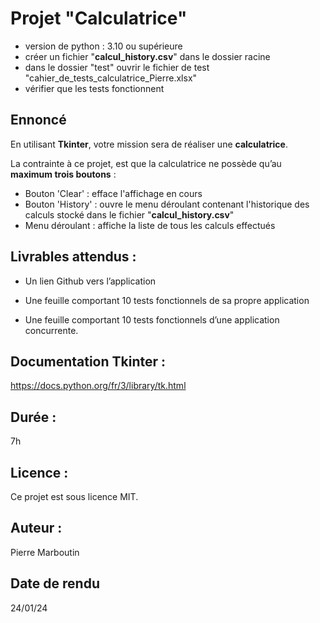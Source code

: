 # Projet "**Calculatrice**"
- version de python : 3.10 ou supérieure
- créer un fichier "**calcul_history.csv**" dans le dossier racine
- dans le dossier "test" ouvrir le fichier de test "cahier_de_tests_calculatrice_Pierre.xlsx"
- vérifier que les tests fonctionnent


## Ennoncé
En utilisant **Tkinter**, votre mission sera de réaliser une **calculatrice**.

La contrainte à ce projet, est que la calculatrice ne possède qu’au **maximum trois boutons** :
- Bouton 'Clear' : efface l'affichage en cours
- Bouton 'History' : ouvre le menu déroulant contenant l'historique des calculs stocké dans le fichier 
"**calcul_history.csv**"
- Menu déroulant : affiche la liste de tous les calculs effectués

## Livrables attendus :

- Un lien Github vers l’application

- Une feuille comportant 10 tests fonctionnels de sa propre application

- Une feuille comportant 10 tests fonctionnels d’une application concurrente.

## Documentation Tkinter : 
https://docs.python.org/fr/3/library/tk.html

## Durée : 
7h

## Licence : 
Ce projet est sous licence MIT.

## Auteur : 
Pierre Marboutin

## Date de rendu
24/01/24


